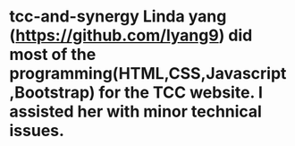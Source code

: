 # tcc-and-synergy  Linda yang (https://github.com/lyang9) did most of the programming(HTML,CSS,Javascript,Bootstrap) for the TCC website. I assisted her with minor technical issues.  
